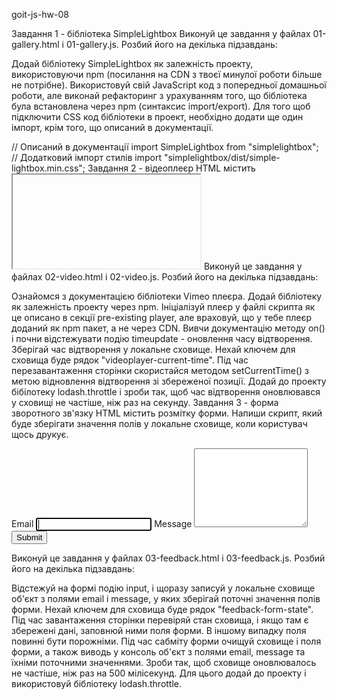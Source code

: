 goit-js-hw-08

Завдання 1 - бібліотека SimpleLightbox Виконуй це завдання у файлах
01-gallery.html і 01-gallery.js. Розбий його на декілька підзавдань:

Додай бібліотеку SimpleLightbox як залежність проекту, використовуючи npm
(посилання на CDN з твоєї минулої роботи більше не потрібне). Використовуй свій
JavaScript код з попередньої домашньої роботи, але виконай рефакторинг з
урахуванням того, що бібліотека була встановлена через npm (синтаксис
import/export). Для того щоб підключити CSS код бібліотеки в проект, необхідно
додати ще один імпорт, крім того, що описаний в документації.

// Описаний в документації import SimpleLightbox from "simplelightbox"; //
Додатковий імпорт стилів import "simplelightbox/dist/simple-lightbox.min.css";
Завдання 2 - відеоплеєр HTML містить <iframe> з відео для Vimeo плеєра. Напиши
скрипт, який буде зберігати поточний час відтворення відео у локальне сховище і,
після перезавантаження сторінки, продовжувати відтворювати відео з цього часу.

<iframe
  id="vimeo-player"
  src="https://player.vimeo.com/video/236203659"
  width="640"
  height="360"
  frameborder="0"
  allowfullscreen
  allow="autoplay; encrypted-media"
></iframe>
Виконуй це завдання у файлах 02-video.html і 02-video.js. Розбий його на декілька підзавдань:

Ознайомся з документацією бібліотеки Vimeo плеєра. Додай бібліотеку як
залежність проекту через npm. Ініціалізуй плеєр у файлі скрипта як це описано в
секції pre-existing player, але враховуй, що у тебе плеєр доданий як npm пакет,
а не через CDN. Вивчи документацію методу on() і почни відстежувати подію
timeupdate - оновлення часу відтворення. Зберігай час відтворення у локальне
сховище. Нехай ключем для сховища буде рядок "videoplayer-current-time". Під час
перезавантаження сторінки скористайся методом setCurrentTime() з метою
відновлення відтворення зі збереженої позиції. Додай до проекту бібілотеку
lodash.throttle і зроби так, щоб час відтворення оновлювався у сховищі не
частіше, ніж раз на секунду. Завдання 3 - форма зворотного зв'язку HTML містить
розмітку форми. Напиши скрипт, який буде зберігати значення полів у локальне
сховище, коли користувач щось друкує.

<form class="feedback-form" autocomplete="off">
  <label>
    Email
    <input type="email" name="email" autofocus />
  </label>
  <label>
    Message
    <textarea name="message" rows="8"></textarea>
  </label>
  <button type="submit">Submit</button>
</form>
Виконуй це завдання у файлах 03-feedback.html і 03-feedback.js. Розбий його на декілька підзавдань:

Відстежуй на формі подію input, і щоразу записуй у локальне сховище об'єкт з
полями email і message, у яких зберігай поточні значення полів форми. Нехай
ключем для сховища буде рядок "feedback-form-state". Під час завантаження
сторінки перевіряй стан сховища, і якщо там є збережені дані, заповнюй ними поля
форми. В іншому випадку поля повинні бути порожніми. Під час сабміту форми
очищуй сховище і поля форми, а також виводь у консоль об'єкт з полями email,
message та їхніми поточними значеннями. Зроби так, щоб сховище оновлювалось не
частіше, ніж раз на 500 мілісекунд. Для цього додай до проекту і використовуй
бібліотеку lodash.throttle.

